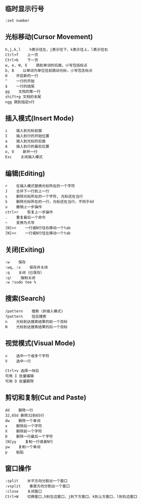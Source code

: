 ## 临时显示行号

```shell
:set number
```

## 光标移动(Cursor Movement)

```
h,j,k,l    h表示往左，j表示往下，k表示往上，l表示往右
Ctrl+f    上一页
Ctrl+b    下一页
w, e, W, E    跳到单词的后面，小写包括标点
b, B    以单词为单位往前跳动光标，小写包含标点
O    开启新的一行
^    一行的开始
$    一行的结尾
gg    文档的第一行
shift+g 文档的末尾
ngg 跳到指定n行
```

## 插入模式(Insert Mode)

```
i    插入到光标前面
I    插入到行的开始位置
a    插入到光标的后面
A    插入到行的最后位置
o, O    新开一行
Esc    关闭插入模式
```

## 编辑(Editing)

```
r    在插入模式替换光标所在的一个字符
J    合并下一行到上一行
s    删除光标所在的一个字符, 光标还在当行
S    删除光标所在的一行，光标还在当行，不同于dd
u    撤销上一步操作
ctrl+r    恢复上一步操作
.    重复最后一个命令
~    变换为大写
[N]>>    一行或N行往右移动一个tab
[N]<<    一行或N行往左移动一个tab
```

## 关闭(Exiting)

```
:w    保存
:wq, :x    保存并关闭
:q    关闭（已保存）
:q!    强制关闭
:w !sudo tee %
```

## 搜索(Search)

```
/pattern    搜索（非插入模式)
?pattern    往后搜索
n    光标到达搜索结果的前一个目标
N    光标到达搜索结果的后一个目标
```

## 视觉模式(Visual Mode)

```
v    选中一个或多个字符
V    选中一行

Ctrl+v 选择一块后
可用 I 批量编辑
可用 D 批量删除
```

## 剪切和复制(Cut and Paste)

```
dd    删除一行
32,65d 删除32到65行
dw    删除一个单词
x    删除后一个字符
X    删除前一个字符
D    删除一行最后一个字符
[N]yy    复制一行或者N行
yw    复制一个单词
p    粘贴
```

## 窗口操作

```
:split    水平方向分割出一个窗口
:vsplit    垂直方向分割出一个窗口
:close    关闭窗口
Ctrl+W    切换窗口,h到左边窗口，j到下方窗口，k到上方窗口，l到右边窗口
```
